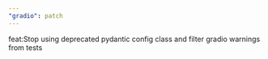 ```yaml
---
"gradio": patch
---
```


feat:Stop using deprecated pydantic config class and filter gradio warnings from tests
